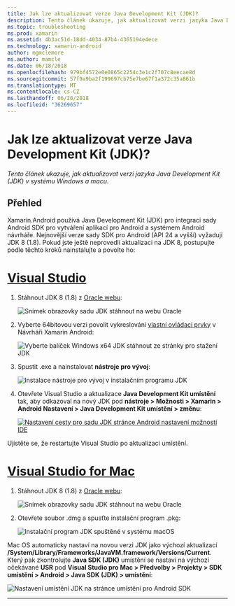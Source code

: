 ```yaml
---
title: Jak lze aktualizovat verze Java Development Kit (JDK)?
description: Tento článek ukazuje, jak aktualizovat verzi jazyka Java Development Kit (JDK) v systému Windows a macu.
ms.topic: troubleshooting
ms.prod: xamarin
ms.assetid: 4b3ac51d-18dd-4034-87b4-4365194e4ece
ms.technology: xamarin-android
author: mgmclemore
ms.author: mamcle
ms.date: 06/18/2018
ms.openlocfilehash: 979bf4572e0e0865c2254c3e1c2f707c8eecae8d
ms.sourcegitcommit: 57f9a9ba2f199697cb75e7be67f1a372c35a861b
ms.translationtype: MT
ms.contentlocale: cs-CZ
ms.lasthandoff: 06/20/2018
ms.locfileid: "36269657"
---
```

# <a name="how-do-i-update-the-java-development-kit-jdk-version"></a>Jak lze aktualizovat verze Java Development Kit (JDK)?

_Tento článek ukazuje, jak aktualizovat verzi jazyka Java Development Kit (JDK) v systému Windows a macu._

## <a name="overview"></a>Přehled

Xamarin.Android používá Java Development Kit (JDK) pro integraci sady Android SDK pro vytváření aplikací pro Android a systémem Android návrháře. Nejnovější verze sady SDK pro Android (API 24 a vyšší) vyžadují JDK 8 (1.8). Pokud jste ještě neprovedli aktualizaci na JDK 8, postupujte podle těchto kroků nainstalujte a povolte ho:

# <a name="visual-studiotabvswin"></a>[Visual Studio](#tab/vswin)

1.  Stáhnout JDK 8 (1.8) z [Oracle webu](http://www.oracle.com/technetwork/java/javase/downloads/index.html):

    ![Snímek obrazovky sadu JDK stáhnout na webu Oracle](update-jdk-images/image1.png)

2.  Vyberte 64bitovou verzi povolit vykreslování [vlastní ovládací prvky](https://developer.xamarin.com/releases/vs/xamarin.vs_4/xamarin.vs_4.2/#androiddesignercustomcontrols) v Návrháři Xamarin Android:

    ![Vyberte balíček Windows x64 JDK stáhnout ze stránky pro stažení JDK](update-jdk-images/image2.png)

3.  Spustit .exe a nainstalovat **nástroje pro vývoj**:

    ![Instalace nástroje pro vývoj v instalačním programu JDK](update-jdk-images/image3.png)

4.  Otevřete Visual Studio a aktualizace **Java Development Kit umístění** tak, aby odkazoval na nový JDK pod **nástroje > Možnosti > Xamarin > Android Nastavení > Java Development Kit umístění > změnu**:

    [![Nastavení cesty pro sadu JDK stránce Android nastavení možností IDE](update-jdk-images/image4-sml.png)](update-jdk-images/image4.png#lightbox)

Ujistěte se, že restartujte Visual Studio po aktualizaci umístění.

# <a name="visual-studio-for-mactabvsmac"></a>[Visual Studio for Mac](#tab/vsmac)

1.  Stáhnout JDK 8 (1.8) z [Oracle webu](http://www.oracle.com/technetwork/java/javase/downloads/index.html):

    ![Snímek obrazovky sadu JDK stáhnout na webu Oracle](update-jdk-images/image1.png)

2.  Otevřete soubor .dmg a spusťte instalační program .pkg:

    ![Instalační program JDK spuštěné v systému macOS](update-jdk-images/image5.png)

Mac OS automaticky nastaví na novou verzi JDK jako výchozí aktualizací **/System/Library/Frameworks/JavaVM.framework/Versions/Current**. Který pak zkontrolujte **Java SDK (JDK)** umístění se nastaví na výchozí očekávané **USR** pod **Visual Studio pro Mac > Předvolby > Projekty > SDK umístění > Android > Java SDK (JDK) > umístění**:

![Nastavení umístění JDK na stránce umístění pro Android SDK](update-jdk-images/image6.png)

-----

